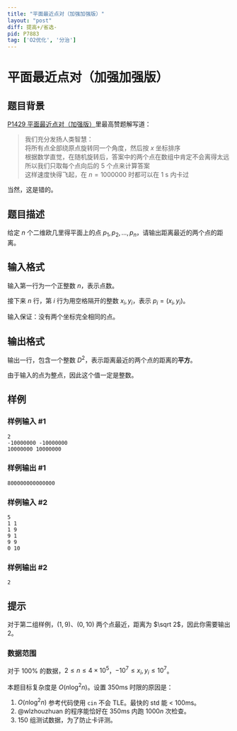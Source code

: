 ```yaml
---
title: "平面最近点对（加强加强版）"
layout: "post"
diff: 提高+/省选-
pid: P7883
tag: ['O2优化', '分治']
---
```

# 平面最近点对（加强加强版）
## 题目背景

[P1429 平面最近点对（加强版）](https://www.luogu.com.cn/problem/P1429)里最高赞题解写道：

> 我们充分发扬人类智慧：  
> 将所有点全部绕原点旋转同一个角度，然后按 $x$ 坐标排序  
> 根据数学直觉，在随机旋转后，答案中的两个点在数组中肯定不会离得太远  
> 所以我们只取每个点向后的 $5$ 个点来计算答案  
这样速度快得飞起，在 $n=1000000$ 时都可以在 1 s 内卡过

当然，这是错的。

## 题目描述

给定 $n$ 个二维欧几里得平面上的点 $p_1, p_2, \dots, p_n$，请输出距离最近的两个点的距离。
## 输入格式

输入第一行为一个正整数 $n$，表示点数。

接下来 $n$ 行，第 $i$ 行为用空格隔开的整数 $x_i, y_i$，表示 $p_i = (x_i, y_i)$。

输入保证：没有两个坐标完全相同的点。
## 输出格式

输出一行，包含一个整数 $D^2$，表示距离最近的两个点的距离的**平方**。

由于输入的点为整点，因此这个值一定是整数。
## 样例

### 样例输入 #1
```
2
-10000000 -10000000
10000000 10000000
```
### 样例输出 #1
```
800000000000000
```
### 样例输入 #2
```
5
1 1
1 9
9 1
9 9
0 10
```
### 样例输出 #2
```
2
```
## 提示

对于第二组样例，$(1, 9)$、$(0, 10)$ 两个点最近，距离为 $\sqrt 2$，因此你需要输出 $2$。



### 数据范围

对于 $100 \%$ 的数据，$2 \leq n \leq 4 \times 10^5$，$-10^7 \leq x_i, y_i \leq 10^7$。


本题目标复杂度是 $O(n \log ^2 n)$。设置 350ms 时限的原因是：
1. $O(n \log ^2 n)$ 参考代码使用 `cin` 不会 TLE。最快的 std 能 $<$ 100ms。
2. @wlzhouzhuan 的程序能恰好在 350ms 内跑 $1000n$ 次检查。
3. 150 组测试数据，为了防止卡评测。

